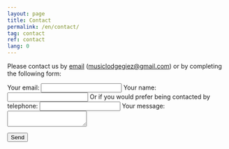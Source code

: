 ```yaml
---
layout: page
title: Contact
permalink: /en/contact/
tag: contact
ref: contact
lang: 0
---
```


Please contact us by [email](mailto:musiclodgegiez@gmail.com) (musiclodgegiez@gmail.com) or by completing the following form:

<form
  action="https://formspree.io/mgenyeke"
  method="POST"
>
  <label>
    Your email:
    <input type="text" name="_replyto" placeholder="">
    Your name:
	<input type="text" name="name" id="name" placeholder=""/> 
    Or if you would prefer being contacted by telephone:
	<input type="text" name="phone" id="phone" placeholder="" />
  </label>
  <label>
    Your message:
    <textarea name="message" placeholder=""></textarea>
  </label>

  <!-- your other form fields go here -->

  <button type="submit">Send</button>
</form>
